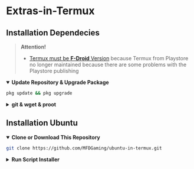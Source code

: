 # Extras-in-Termux

## Installation Dependecies

> **Attention!**
>
> - [Termux must be **F-Droid** Version](https://f-droid.org/en/packages/com.termux/) because Termux from Playstore no longer maintained because there are some problems with the Playstore publishing

  <details open>
  <summary><strong>Update Repository & Upgrade Package</strong></summary>

```bash
pkg update && pkg upgrade
```

  </details>

  <details>
  <summary><strong>git & wget & proot</strong></summary>

- Package `git` for cloning or downloading repository

```bash
pkg i -y git
```

- Package `wget` is required in Ubuntu installation

```bash
pkg I -y wget
```
  
- `proot` to run Ubuntu

```bash
pkg install proot
```

  </details>

## Installation Ubuntu ##

<details open>
  <summary><strong>Clone or Download This Repository</strong></summary>

```bash
git clone https://github.com/MFDGaming/ubuntu-in-termux.git
```

  </details>

  <details>
  <summary><strong>Run Script Installer</strong></summary>

- Move to Folder

```bash
cd ubuntu-in-termux
```

- Give execution permission

```bash
  chmod +x ubuntu.sh
```

- Execute Installer

```bash
  ./ubuntu.sh -y
```

- Now just start ubuntu

```bash
  ./startubuntu.sh
```
